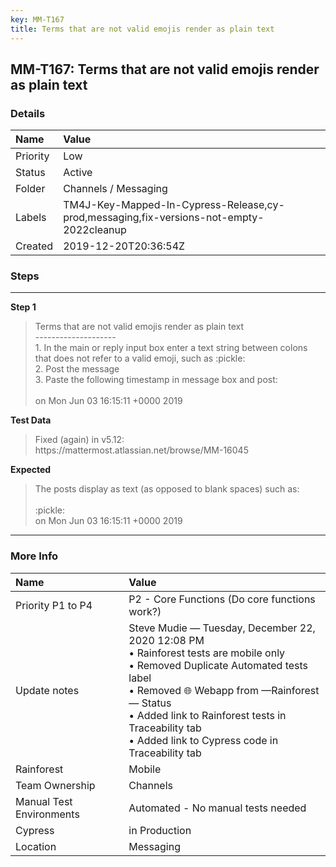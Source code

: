 ```yaml
---
key: MM-T167
title: Terms that are not valid emojis render as plain text
---
```


## MM-T167: Terms that are not valid emojis render as plain text

### Details

| Name     | Value                                                                                   |
| :------- | :-------------------------------------------------------------------------------------- |
| Priority | Low                                                                                     |
| Status   | Active                                                                                  |
| Folder   | Channels / Messaging                                                                    |
| Labels   | TM4J-Key-Mapped-In-Cypress-Release,cy-prod,messaging,fix-versions-not-empty-2022cleanup |
| Created  | 2019-12-20T20:36:54Z                                                                    |

### Steps

<hr/>

**Step 1**

> <article>Terms that are not valid emojis render as plain text<br />--------------------<br />1. In the main or reply input box enter a text string between colons that does not refer to a valid emoji, such as :pickle: <br />2. Post the message<br />3. Paste the following timestamp in message box and post:<br /><br />on Mon Jun 03 16:15:11 +0000 2019</article>

**Test Data**

> <article>Fixed (again) in v5.12:<br />https://mattermost.atlassian.net/browse/MM-16045</article>

**Expected**

> <article>The posts display as text (as opposed to blank spaces) such as:<br /><br />:pickle:<br />on Mon Jun 03 16:15:11 +0000 2019</article>

<hr/>

### More Info

| Name                     | Value                                                                                                                                                                                                                                                                                           |
| :----------------------- | :---------------------------------------------------------------------------------------------------------------------------------------------------------------------------------------------------------------------------------------------------------------------------------------------- |
| Priority P1 to P4        | P2 - Core Functions (Do core functions work?)                                                                                                                                                                                                                                                   |
| Update notes             | Steve Mudie — Tuesday, December 22, 2020 12:08 PM<br>• Rainforest tests are mobile only<br>• Removed Duplicate Automated tests label<br>• Removed 🌐 Webapp from —Rainforest— Status<br>• Added link to Rainforest tests in Traceability tab<br>• Added link to Cypress code in Traceability tab |
| Rainforest               | Mobile                                                                                                                                                                                                                                                                                          |
| Team Ownership           | Channels                                                                                                                                                                                                                                                                                        |
| Manual Test Environments | Automated - No manual tests needed                                                                                                                                                                                                                                                              |
| Cypress                  | in Production                                                                                                                                                                                                                                                                                   |
| Location                 | Messaging                                                                                                                                                                                                                                                                                       |
